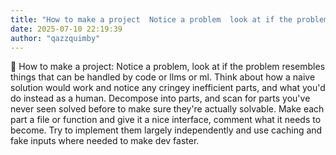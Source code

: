 ```yaml
---
title: "How to make a project  Notice a problem  look at if the problem resembles things"
date: 2025-07-10 22:19:39
author: "qazzquimby"
---
```


💭 How to make a project: Notice a problem, look at if the problem resembles things that can be handled by code or llms or ml. Think about how a naive solution would work and notice any cringey inefficient parts, and what you'd do instead as a human. Decompose into parts, and scan for parts you've never seen solved before to make sure they're actually solvable. Make each part a file or function and give it a nice interface, comment what it needs to become. Try to implement them largely independently and use caching and fake inputs where needed to make dev faster.